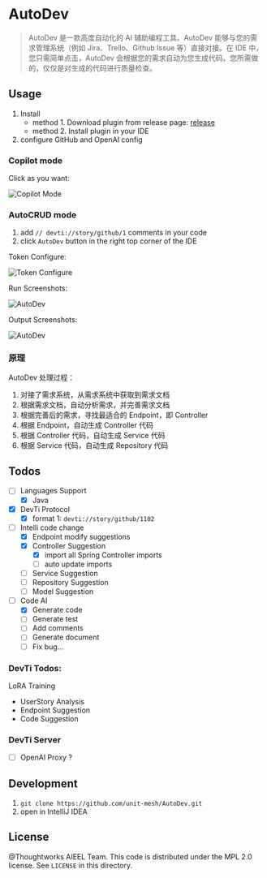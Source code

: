# AutoDev

> AutoDev 是一款高度自动化的 AI 辅助编程工具。AutoDev 能够与您的需求管理系统（例如 Jira、Trello、Github Issue 等）直接对接。在 IDE 中，您只需简单点击，AutoDev 会根据您的需求自动为您生成代码。您所需做的，仅仅是对生成的代码进行质量检查。

## Usage

1. Install
    - method 1. Download plugin from release page: [release](https://github.com/phodal/auto-dev/releases)
    - method 2. Install plugin in your IDE
2. configure GitHub and OpenAI config

### Copilot mode

Click as you want:

![Copilot Mode](https://unitmesh.cc/auto-dev/copilot-mode.png)

### AutoCRUD mode

1. add `// devti://story/github/1` comments in your code
3. click `AutoDev` button in the right top corner of the IDE

Token Configure:

![Token Configure](https://unitmesh.cc/auto-dev/configure-token.png)

Run Screenshots:

![AutoDev](https://unitmesh.cc/auto-dev/init-instruction.png)

Output Screenshots:

![AutoDev](https://unitmesh.cc/auto-dev/blog-controller.png)

### 原理

AutoDev 处理过程：

1. 对接了需求系统，从需求系统中获取到需求文档
2. 根据需求文档，自动分析需求，并完善需求文档
3. 根据完善后的需求，寻找最适合的 Endpoint，即 Controller
4. 根据 Endpoint，自动生成 Controller 代码
5. 根据 Controller 代码，自动生成 Service 代码
6. 根据 Service 代码，自动生成 Repository 代码

## Todos

- [ ] Languages Support
    - [x] Java
- [x] DevTi Protocol
    - [x] format 1: `devti://story/github/1102`
- [ ] Intelli code change
    - [x] Endpoint modify suggestions
    - [x] Controller Suggestion
      - [x] import all Spring Controller imports
      - [ ] auto update imports
    - [ ] Service Suggestion
    - [ ] Repository Suggestion
    - [ ] Model Suggestion
- [ ] Code AI
    - [x] Generate code
    - [ ] Generate test
    - [ ] Add comments
    - [ ] Generate document
    - [ ] Fix bug...

### DevTi Todos:

LoRA Training

- UserStory Analysis
- Endpoint Suggestion
- Code Suggestion

### DevTi Server

- [ ] OpenAI Proxy ?

## Development

1. `git clone https://github.com/unit-mesh/AutoDev.git`
2. open in IntelliJ IDEA

## License

@Thoughtworks AIEEL Team. This code is distributed under the MPL 2.0 license. See `LICENSE` in this directory.
